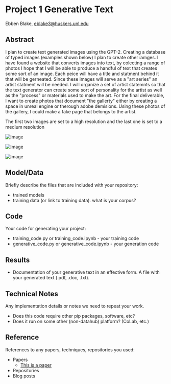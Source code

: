 # Project 1 Generative Text

Ebben Blake, eblake3@huskers.unl.edu

## Abstract

I plan to create text generated images using the GPT-2. Creating a database of typed images (examples shown below) I plan to create other iamges. I have found a website that converts images into text, by colecting a range of photos I hope that I will be able to produce a handful of text that creates some sort of an image. Each peice will have a title and statment behind it that will be gerneated. Since these images will serve as a "art series" an artist statment will be needed. I will organize a set of artist statemnts so that the text generator can create some sort of personality for the artist as well as the "process" or materials used to make the art. For the final deliverable, I want to create photos that document "the gallerty" either by creating a space in unreal engine or therough adobe demisions. Using these photos of the gallery, I could make a fake page that belongs to the artist.

The first two images are set to a high resolution and the last one is set to a medium resolution

![image](https://user-images.githubusercontent.com/83600906/152912412-b9de9ab8-8f6a-4718-aee2-1a8479eb974e.png)

![image](https://user-images.githubusercontent.com/83600906/152912516-21a4713f-fd5e-40d5-a705-3aa85f1e3d29.png)

![image](https://user-images.githubusercontent.com/83600906/152912595-9cc5287c-75b9-4018-b714-1aea077e695e.png)


## Model/Data

Briefly describe the files that are included with your repository:
- trained models
- training data (or link to training data). what is your corpus?

## Code

Your code for generating your project:
- training_code.py or training_code.ipynb - your training code
- generative_code.py or generative_code.ipynb - your generation code

## Results

- Documentation of your generative text in an effective form. A file with your generated text (.pdf, .doc, .txt). 

## Technical Notes

Any implementation details or notes we need to repeat your work. 
- Does this code require other pip packages, software, etc?
- Does it run on some other (non-datahub) platform? (CoLab, etc.)

## Reference

References to any papers, techniques, repositories you used:
- Papers
  - [This is a paper](this_is_the_link.pdf)
- Repositories
- Blog posts
